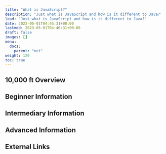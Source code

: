 ```yaml
---
title: "What is JavaScript?"
description: "Just what is JavaScript and how is it different to Java?"
lead: "Just what is JavaScript and how is it different to Java?"
date: 2023-05-01T04:46:31+00:00
lastmod: 2023-05-01T04:46:31+00:00
draft: false
images: []
menu:
  docs:
    parent: "net"
weight: 120
toc: true
---
```


## 10,000 ft Overview

## Beginner Information

## Intermediary Information

## Advanced Information

## External Links
